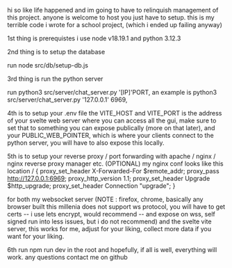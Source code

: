 hi so like life happened and im going to have to relinquish management of this project. anyone is welcome to host you just have to setup.
this is my terrible code i wrote for a school project, (which i ended up failing anyway)



1st thing is prerequistes
i use node v18.19.1 and python 3.12.3

2nd thing is to setup the database

run node src/db/setup-db.js

3rd thing is run the python server

run python3 src/server/chat_server.py '[IP]'PORT,
an example is python3 src/server/chat_server.py '127.0.0.1' 6969,

4th is to setup your .env file
the VITE_HOST and VITE_PORT is the address of your svelte web server where you can access all the gui, make sure to set that to something you can expose publically (more on that later), and your PUBLIC_WEB_POINTER, which is where your clients connect to the python server, you will have to also expose this locally.

5th is to setup your reverse proxy / port forwarding with apache / nginx / nginx reverse proxy manager etc. (OPTIONAL) my nginx conf looks like this 
location / {
        proxy_set_header X-Forwarded-For $remote_addr;
        proxy_pass http://127.0.0.1:6969;
        proxy_http_version 1.1;
        proxy_set_header Upgrade $http_upgrade;
        proxy_set_header Connection "upgrade";
}

for both my websocket server (NOTE : firefox, chrome, basically any browser built this millenia does not support ws protocol, you will have to get certs -- i use lets encrypt, would recommend -- and expose on wss, self signed run into less issues, but i do not recommend) and the svelte vite server, this works for me, adjust for your liking, collect more data if you want for your liking.

6th
run npm run dev in the root and hopefully, if all is well, everything will work.
any questions contact me on github
